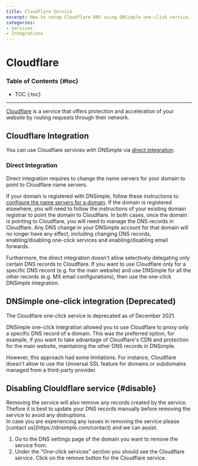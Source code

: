 ```yaml
---
title: Cloudflare Service
excerpt: How to setup Cloudflare DNS using DNSimple one-click service.
categories:
- Services
- Integrations
---
```


# Cloudflare

### Table of Contents {#toc}

* TOC
{:toc}

---

[Cloudflare](https://www.cloudflare.com/) is a service that offers protection and acceleration of your website by routing requests through their network.


## Cloudflare Integration

You can use Cloudflare services with DNSimple via [direct integraiton](#direct-integration).

### Direct Integration

Direct integration requires to change the name servers for your domain to point to Cloudflare name servers.

If your domain is registered with DNSimple, follow these instructions to [configure the name servers for a domain](/articles/setting-name-servers). If the domain is registered elsewhere, you will need to follow the instructions of your existing domain registrar to point the domain to Cloudflare. In both cases, once the domain is pointing to Cloudflare, you will need to manage the DNS records in Cloudflare. Any DNS change in your DNSimple account for that domain will no longer have any effect, including changing DNS records, enabling/disabling one-click services and enabling/disabling email forwards.

Furthermore, the direct integration doesn't allow selectively delegating only certain DNS records to Cloudflare. If you want to use Cloudflare only for a specific DNS record (e.g. for the main website) and use DNSimple for all the other records (e.g. MX email configurations), then use the one-click DNSimple integration.

## DNSimple one-click integration (Deprecated)

<warning>
The Cloudflare one-click service is deprecated as of December 2021.
</warning>

DNSimple one-click integration allowed you to use Cloudflare to proxy only a specific DNS record of a domain. This was the preferred option, for example, if you want to take advantage of Cloudflare's CDN and protection for the main website, maintaining the other DNS records in DNSimple.

However, this approach had some limitations. For instance, Cloudflare doesn't allow to use the Universal SSL feature for domains or subdomains managed from a third-party provider.

## Disabling Clouldflare service {#disable}

<warning>
Removing the service will also remove any records created by the service. Thefore it is best to update your DNS records manually before removing the service to avoid any distruptions.<br>
In case you are experiencing any issues in removing the service please [contact us](https://dnsimple.com/contact) and we can assist.
</warning>

1. Go to the DNS settings page of the domain you want to remove the service from.
2. Under the "One-click services" section you should see the Cloudflare service. Click on the remove button for the Cloudflare service.
